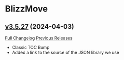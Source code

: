 # BlizzMove

## [v3.5.27](https://github.com/Kiatra/BlizzMove/tree/v3.5.27) (2024-04-03)
[Full Changelog](https://github.com/Kiatra/BlizzMove/compare/v3.5.26...v3.5.27) [Previous Releases](https://github.com/Kiatra/BlizzMove/releases)

- Classic TOC Bump  
- Added a link to the source of the JSON library we use  
